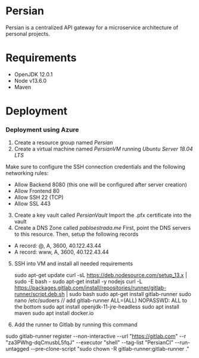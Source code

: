 # Persian

Persian is a centralized API gateway for a microservice architecture of personal projects.

# Requirements
- OpenJDK 12.0.1
- Node v13.6.0
- Maven

# Deployment

### Deployment using Azure
1) Create a resource group named *Persian*
2) Create a virtual machine named *PersianVM* running *Ubuntu Server 18.04 LTS*

Make sure to configure the SSH connection credentials and the following networking rules:
- Allow Backend 8080 (this one will be configured after server creation)
- Allow Frontend 80
- Allow SSH 22 (TCP)
- Allow SSL 443
3) Create a key vault called *PersianVault*
Import the .pfx certificate into the vault
4) Create a DNS Zone called *pabloestrada.me*
First, point the DNS servers to this resource. Then, setup the following records
- A record: @, A, 3600, 40.122.43.44
- A record: www, A, 3600, 40.122.43.44
5) SSH into VM and install all needed requirements

    sudo apt-get update
    curl -sL https://deb.nodesource.com/setup_13.x | sudo -E bash -
    sudo apt-get install -y nodejs
    curl -L https://packages.gitlab.com/install/repositories/runner/gitlab-runner/script.deb.sh | sudo bash
    sudo apt-get install gitlab-runner
    sudo nano /etc/sudoers
    // add gitlab-runner ALL=(ALL) NOPASSWD: ALL to the bottom
    sudo apt install openjdk-11-jre-headless
    sudo apt install maven
    sudo apt install docker.io

6) Add the runner to Gitlab by running this command

sudo gitlab-runner register --non-interactive --url "https://gitlab.com" --r "za3PWhg-dqCmusbL5fqJ" --executor "shell" --tag-list "PersianCI" --run-untagged --pre-clone-script "sudo chown -R gitlab-runner:gitlab-runner ."

